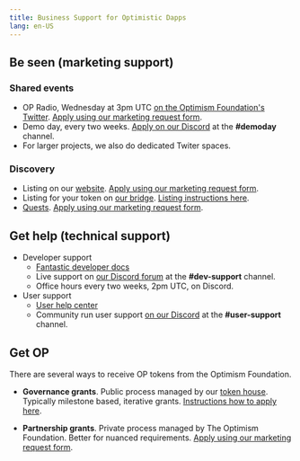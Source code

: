 ```yaml
---
title: Business Support for Optimistic Dapps
lang: en-US
---
```


## Be seen (marketing support)

### Shared events

- OP Radio, Wednesday at 3pm UTC [on the Optimism Foundation's Twitter](https://twitter.com/optimismFND).
  [Apply using our marketing request form](https://optimismpbc.typeform.com/op-marketing).
- Demo day, every two weeks.
  [Apply on our Discord](https://discord-gateway.optimism.io/) at the **#demoday** channel.
- For larger projects, we also do dedicated Twiter spaces.  

### Discovery

- Listing on our [website](https://www.optimism.io/apps/all).
  [Apply using our marketing request form](https://optimismpbc.typeform.com/op-marketing).
- Listing for your token on [our bridge](https://app.optimism.io/bridge).
  [Listing instructions here](https://github.com/ethereum-optimism/ethereum-optimism.github.io).
- [Quests](https://app.optimism.io/quests).
  [Apply using our marketing request form](https://optimismpbc.typeform.com/op-marketing).


## Get help (technical support)

- Developer support
  - [Fantastic developer docs](../developers)
  - Live support on [our Discord forum](https://discord-gateway.optimism.io/) at the **#dev-support** channel.
  - Office hours every two weeks, 2pm UTC, on Discord. 
- User support
  - [User help center](https://help.optimism.io/hc/en-us)
  - Community run user support [on our Discord](https://discord-gateway.optimism.io/) at the **#user-support** channel.



## Get OP

There are several ways to receive OP tokens from the Optimism Foundation.

- **Governance grants**.
  Public process managed by our [token house](../governance/token-house.md).
  Typically milestone based, iterative grants.
  [Instructions how to apply here](../governance/proposals.md).

- **Partnership grants**.
  Private process managed by The Optimism Foundation.
  Better for nuanced requirements.
  [Apply using our marketing request form](https://optimismpbc.typeform.com/op-marketing).
